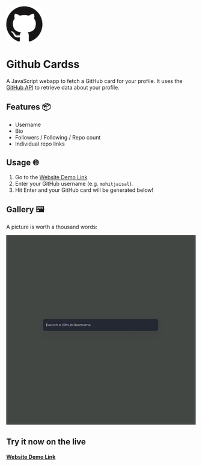 ![GithubFetch-Icon](favicon.png)

# Github Cardss
A JavaScript webapp to fetch a GitHub card for your profile. It uses the [GitHub API](https://docs.github.com/rest) to retrieve data about your profile.

## Features 📦

* Username
* Bio
* Followers / Following / Repo count
* Individual repo links

## Usage 🌐

1. Go to the [Website Demo Link](https://githubcardss.netlify.app)
2. Enter your GitHub username (e.g. `mohitjaisal`).
3. Hit Enter and your GitHub card will be generated below!

## Gallery 🖼️

A picture is worth a thousand words:

![GithubFetch-Demo](GithubFetch-Demo.gif)

## Try it now on the live 
<a href="https://githubfetchjs.netlify.app/"><h4>Website Demo Link</h4></a>
